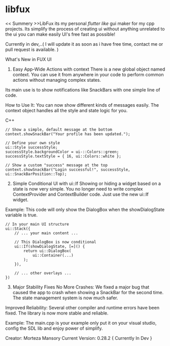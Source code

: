 # libfux
<< Summery >>LibFux its my personal _flutter like_ gui maker for my cpp projects.
Its simplify the process of creating ui without anything unrelated to the ui you can make easily UI's free fast as possible!

Currently in dev,..( I will update it as soon as i have free time, contact me or pull request is available. )


What's New in FUX UI

1. Easy App-Wide Actions with context
There is a new global object named context. You can use it from anywhere in your code to perform common actions without managing complex states.

Its main use is to show notifications like SnackBars with one simple line of code.

How to Use It:
You can now show different kinds of messages easily. The context object handles all the style and state logic for you.

C++
```
// Show a simple, default message at the bottom
context.showSnackBar("Your profile has been updated.");

// Define your own style
ui::Style successStyle;
successStyle.backgroundColor = ui-::Colors::green;
successStyle.textStyle = { 16, ui::Colors::white };

// Show a custom "success" message at the top
context.showSnackBar("Login successful!", successStyle, ui::SnackBarPosition::Top);
```
2. Simple Conditional UI with ui::If
Showing or hiding a widget based on a state is now very simple. You no longer need to write complex ContextProvider and ContextBuilder code. Just use the new ui::If widget.

Example:
This code will only show the DialogBox when the showDialogState variable is true.
```
// In your main UI structure
ui::Stack({
    // ... your main content ...

    // This DialogBox is now conditional
    ui::If(showDialogState, [=]() {
        return ui::DialogBox(
            ui::Container(...)
        );
    }),

    // ... other overlays ...
})
```
3. Major Stability Fixes
No More Crashes: We fixed a major bug that caused the app to crash when showing a SnackBar for the second time. The state management system is now much safer.

Improved Reliability: Several other compiler and runtime errors have been fixed. The library is now more stable and reliable.


Example: The main.cpp is your example only put it on your visual studio, config the SDL lib and enjoy power of simplify.

Creator: Morteza Mansory
Current Version: 0.28.2 { Currently In Dev }
